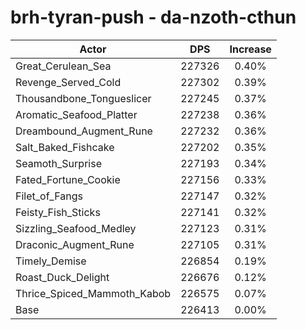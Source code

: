# brh-tyran-push - da-nzoth-cthun
| Actor | DPS | Increase |
|---|:---:|:---:|
|Great_Cerulean_Sea|227326|0.40%|
|Revenge_Served_Cold|227302|0.39%|
|Thousandbone_Tongueslicer|227245|0.37%|
|Aromatic_Seafood_Platter|227238|0.36%|
|Dreambound_Augment_Rune|227232|0.36%|
|Salt_Baked_Fishcake|227202|0.35%|
|Seamoth_Surprise|227193|0.34%|
|Fated_Fortune_Cookie|227156|0.33%|
|Filet_of_Fangs|227147|0.32%|
|Feisty_Fish_Sticks|227141|0.32%|
|Sizzling_Seafood_Medley|227123|0.31%|
|Draconic_Augment_Rune|227105|0.31%|
|Timely_Demise|226854|0.19%|
|Roast_Duck_Delight|226676|0.12%|
|Thrice_Spiced_Mammoth_Kabob|226575|0.07%|
|Base|226413|0.00%|

